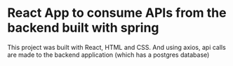 # React App to consume APIs from the backend built with spring

This project was built with React, HTML and CSS.
And using axios, api calls are made to the backend application (which has a postgres database)
